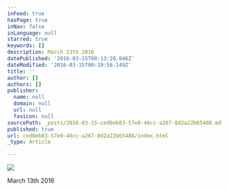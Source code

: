 ```yaml
---
inFeed: true
hasPage: true
inNav: false
inLanguage: null
starred: true
keywords: []
description: March 13th 2016
datePublished: '2016-03-15T00:13:20.046Z'
dateModified: '2016-03-15T00:10:56.149Z'
title: ''
author: []
authors: []
publisher:
  name: null
  domain: null
  url: null
  favicon: null
sourcePath: _posts/2016-03-15-ced0eb83-57e0-46cc-a267-8d2a22b65488.md
published: true
url: ced0eb83-57e0-46cc-a267-8d2a22b65488/index.html
_type: Article

---
```

![](https://the-grid-user-content.s3-us-west-2.amazonaws.com/1b2b6e15-6953-4702-8865-6d906c8d18f2.jpg)

March 13th 2016